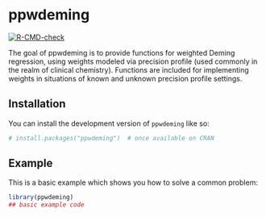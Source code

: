 
# ppwdeming

<!-- badges: start -->
[![R-CMD-check](https://github.com/jjkraker/ppwdeming/actions/workflows/R-CMD-check.yaml/badge.svg)](https://github.com/jjkraker/ppwdeming/actions/workflows/R-CMD-check.yaml)
<!-- badges: end -->

The goal of ppwdeming is to provide functions for weighted Deming regression, using weights modeled via precision profile
(used commonly in the realm of clinical chemistry). 
Functions are included for implementing weights in situations of known and unknown precision profile settings.

## Installation

You can install the development version of `ppwdeming` like so:

``` r
# install.packages("ppwdeming")  # once available on CRAN
```

## Example

This is a basic example which shows you how to solve a common problem:

``` r
library(ppwdeming)
## basic example code
```

